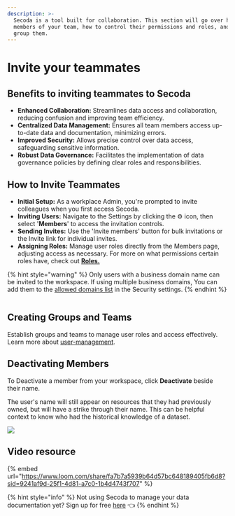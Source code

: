 ```yaml
---
description: >-
  Secoda is a tool built for collaboration. This section will go over how to add
  members of your team, how to control their permissions and roles, and how to
  group them.
---
```


# Invite your teammates

## **Benefits** to inviting teammates to Secoda

* **Enhanced Collaboration:** Streamlines data access and collaboration, reducing confusion and improving team efficiency.
* **Centralized Data Management:** Ensures all team members access up-to-date data and documentation, minimizing errors.
* **Improved Security:** Allows precise control over data access, safeguarding sensitive information.
* **Robust Data Governance:** Facilitates the implementation of data governance policies by defining clear roles and responsibilities.

## **How to Invite Teammates**

* **Initial Setup:** As a workplace Admin, you're prompted to invite colleagues when you first access Secoda.
* **Inviting Users:** Navigate to the Settings by clicking the ⚙ icon, then select '**Members**' to access the invitation controls.
* **Sending Invites:** Use the 'Invite members' button for bulk invitations or the Invite link for individual invites.
* **Assigning Roles:** Manage user roles directly from the Members page, adjusting access as necessary. For more on what permissions certain roles have, check out [**Roles.**](../../../user-management/roles/)

{% hint style="warning" %}
Only users with a business domain name can be invited to the workspace. If using multiple business domains, You can add them to the [allowed domains list](../../../readme/secoda-as-an-admin/customize-the-workspace.md#allowed-domains) in the Security settings.&#x20;
{% endhint %}

<figure><img src="../../../.gitbook/assets/Screenshot 2024-06-20 at 12.39.15 PM.png" alt=""><figcaption></figcaption></figure>

## **Creating Groups and Teams**

Establish groups and teams to manage user roles and access effectively. Learn more about [user-management](../../../user-management/ "mention").

## Deactivating Members

To Deactivate a member from your workspace, click **Deactivate** beside their name.&#x20;

The user's name will still appear on resources that they had previously owned, but will have a strike through their name. This can be helpful context to know who had the historical knowledge of a dataset.

![](https://secoda-public-media-assets.s3.amazonaws.com/06102896-2f76-4c6c-b45b-454c39ffb8f1.png)

## Video resource

{% embed url="https://www.loom.com/share/fa7b7a5939b64d57bc648189405fb6d8?sid=9241af9d-25f1-4d81-a7c0-1b4d4743f707" %}

{% hint style="info" %}
Not using Secoda to manage your data documentation yet? Sign up for free [here](https://app.secoda.co/) 👈
{% endhint %}
